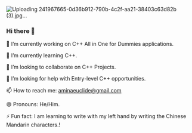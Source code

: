 ![Uploading 241967665-0d36b912-790b-4c2f-aa21-38403c63d82b (3).jpg…]()

### Hi there 👋

🔭 I’m currently working on C++ All in One for Dummies applications.

🌱 I’m currently learning C++.

👯 I’m looking to collaborate on C++ Projects.

🤔 I’m looking for help with Entry-level C++ opportunities.

📫 How to reach me: aminaeuclide@gmail.com

😄 Pronouns: He/Him.

⚡ Fun fact: I am learning to write with my left hand by writing the Chinese Mandarin characters.!




